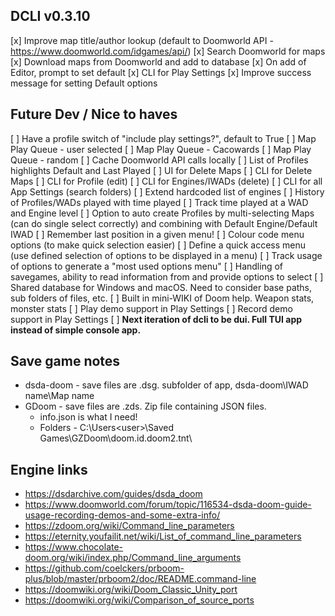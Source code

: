 ## DCLI v0.3.10

[x] Improve map title/author lookup (default to Doomworld API - https://www.doomworld.com/idgames/api/)
[x] Search Doomworld for maps
[x] Download maps from Doomworld and add to database
[x] On add of Editor, prompt to set default
[x] CLI for Play Settings
[x] Improve success message for setting Default options

## Future Dev / Nice to haves

[ ] Have a profile switch of "include play settings?", default to True
[ ] Map Play Queue - user selected
[ ] Map Play Queue - Cacowards
[ ] Map Play Queue - random
[ ] Cache Doomworld API calls locally
[ ] List of Profiles highlights Default and Last Played
[ ] UI for Delete Maps
[ ] CLI for Delete Maps
[ ] CLI for Profile (edit)
[ ] CLI for Engines/IWADs (delete)
[ ] CLI for all App Settings (search folders)
[ ] Extend hardcoded list of engines
[ ] History of Profiles/WADs played with time played
[ ] Track time played at a WAD and Engine level
[ ] Option to auto create Profiles by multi-selecting Maps (can do single select correctly) and combining with Default Engine/Default IWAD
[ ] Remember last position in a given menu!
[ ] Colour code menu options (to make quick selection easier)
[ ] Define a quick access menu (use defined selection of options to be displayed in a menu)
[ ] Track usage of options to generate a "most used options menu"
[ ] Handling of savegames, ability to read information from and provide options to select
[ ] Shared database for Windows and macOS. Need to consider base paths, sub folders of files, etc.
[ ] Built in mini-WIKI of Doom help. Weapon stats, monster stats
[ ] Play demo support in Play Settings
[ ] Record demo support in Play Settings
[ ] **Next iteration of dcli to be dui. Full TUI app instead of simple console app.**

## Save game notes

- dsda-doom - save files are .dsg. subfolder of app, dsda-doom\IWAD name\Map name
- GDoom - save files are .zds. Zip file containing JSON files.
  - info.json is what I need!
  - Folders - C:\Users\<user>\Saved Games\GZDoom\doom.id.doom2.tnt\

## Engine links

- https://dsdarchive.com/guides/dsda_doom
- https://www.doomworld.com/forum/topic/116534-dsda-doom-guide-usage-recording-demos-and-some-extra-info/
- https://zdoom.org/wiki/Command_line_parameters
- https://eternity.youfailit.net/wiki/List_of_command_line_parameters
- https://www.chocolate-doom.org/wiki/index.php/Command_line_arguments
- https://github.com/coelckers/prboom-plus/blob/master/prboom2/doc/README.command-line
- https://doomwiki.org/wiki/Doom_Classic_Unity_port
- https://doomwiki.org/wiki/Comparison_of_source_ports
